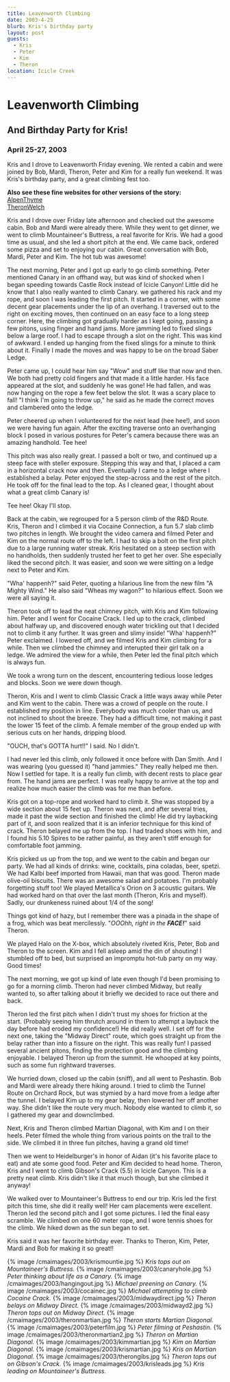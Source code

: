 ```yaml
---
title: Leavenworth Climbing
date: 2003-4-25
blurb: Kris's birthday party
layout: post
guests:
  - Kris
  - Peter
  - Kim
  - Theron
location: Icicle Creek
---
```


<h1>Leavenworth Climbing</h1>
<h2>And Birthday Party for Kris!</h2>
<h3>April 25-27, 2003</h3>

Kris and I drove to Leavenworth Friday evening. We rented a cabin and were
joined by Bob, Mardi, Theron, Peter and Kim for a really fun weekend.
It was Kris's birthday party, and a great climbing fest too. 


<b>Also see these fine websites for other versions of the story:</b><br>
<a href="https://www.alpenthyme.org/alp/leavenworth0403/leavenworth0403.htm">AlpenThyme</a><br>
<a href="https://www.theronwelch.com/mountains/pnw/2003/index.htm">TheronWelch</a><br>



Kris and I drove over Friday late afternoon and checked out the awesome
cabin. Bob and Mardi were already there. While they went to get dinner, we went
to climb Mountaineer's Buttress, a real favorite for Kris. We had a good time as
usual, and she led a short pitch at the end. We came back, ordered some pizza
and set to enjoying our cabin. Great conversation with Bob, Mardi, Peter and
Kim. The hot tub was awesome!


The next morning, Peter and I got up early to go climb something. Peter
mentioned Canary in an offhand way, but was kind of shocked when I began
speeding towards Castle Rock instead of Icicle Canyon! Little did he know that I
also really wanted to climb Canary. we gathered his rack and my rope, and soon I
was leading the first pitch. It started in a corner, with some decent gear
placements under the lip of an overhang. I traversed out to the right on
exciting moves, then continued on an easy face to a long steep corner. Here, the
climbing got gradually harder as I kept going, passing a few pitons, using
finger and hand jams. More jamming led to fixed slings below a large roof. I had
to escape through a slot on the right. This was kind of awkward. I ended up
hanging from the fixed slings for a minute to think about it. Finally I made the
moves and was happy to be on the broad Saber Ledge.


Peter came up, I could hear him say "Wow" and stuff like that now and then. We
both had pretty cold fingers and that made it a little harder. His face appeared
at the slot, and suddenly he was gone! He had fallen, and was now hanging on the
rope a few feet below the slot. It was a scary place to fall! "I think I'm going
to throw up," he said as he made the correct moves and clambered onto the ledge.



Peter cheered up when I volunteered for the next lead (hee hee!), and soon we
were having fun again. After the exciting traverse onto an overhanging block I
posed in various postures for Peter's camera because there was an amazing
handhold. Tee hee!


This pitch was also really great. I passed a bolt or two, and continued up a
steep face with steller exposure. Stepping this way and that, I placed a cam in
a horizontal crack now and then. Eventually I came to a ledge where I
established a belay. Peter enjoyed the step-across and the rest of the pitch. He
took off for the final lead to the top. As I cleaned gear, I thought about what
a great climb Canary is!


Tee hee! Okay I'll stop.


Back at the cabin, we regrouped for a 5 person climb of the R&D Route. Kris,
Theron and I climbed it via Cocaine Connection, a fun 5.7 slab climb two pitches
in length. We brought the video camera and filmed Peter and Kim on the normal
route off to the left. I had to skip a bolt on the first pitch due to a large
running water streak. Kris hesitated on a steep section with no handholds, then
suddenly trusted her feet to get her over. She especially liked the second
pitch. It was easier, and soon we were sitting on a ledge next to Peter and Kim.


"Wha' happenh?" said Peter, quoting a hilarious line from the new film "A Mighty Wind." He also said "Wheas my wagon?" to hilarious effect. Soon we were all saying it. 


Theron took off to lead the neat chimney pitch, with Kris and Kim following
him. Peter and I went for Cocaine Crack. I led up to the crack, climbed about
halfway up, and discovered enough water trickling out that I decided not to
climb it any further. It was green and slimy inside! "Wha' happenh?" Peter
exclaimed.  I lowered off, and we filmed Kris and Kim climbing for a while. Then
we climbed the chimney and interupted their girl talk on a ledge. We admired the
view for a while, then Peter led the final pitch which is always fun.


We took a wrong turn on the descent, encountering tedious loose ledges and blocks. Soon we were down though.


Theron, Kris and I went to climb Classic Crack a little ways away while Peter
and Kim went to the cabin. There was a crowd of people on the route. I
established my position in line. Everybody was much cooler than us, and not
inclined to shoot the breeze. They had a difficult time, not making it past the
lower 15 feet of the climb. A female member of the group ended up with serious
cuts on her hands, dripping blood.


"OUCH, that's GOTTA hurt!!" I said. No I didn't.


I had never led this climb, only followed it once before with Dan Smith. And I
was wearing (you guessed it) "hand jammies." They really helped me then. Now I
settled for tape. It is a really fun climb, with decent rests to place gear
from. The hand jams are perfect. I was really happy to arrive at the top and
realize how much easier the climb was for me than before.


Kris got on a top-rope and worked hard to climb it. She was stopped by a wide
section about 15 feet up. Theron was next, and after several tries, made it past
the wide section and finished the climb! He did try laybacking part of it, and
soon realized that it is an inferior technique for this kind of crack. Theron
belayed me up from the top. I had traded shoes with him, and I found his 5.10
Spires to be rather painful, as they aren't stiff enough for comfortable foot
jamming.


Kris picked us up from the top, and we went to the cabin and began our party. We
had all kinds of drinks: wine, cocktails, pina coladas, beer, spetzi. We had
Kalbi beef imported from Hawaii, man that was good. Theron made olive-oil
biscuits. There was an awesome salad and potatoes. I'm probably forgetting stuff
too! We played Metallica's Orion on 3 acoustic guitars. We had worked hard on
that over the last month (Theron, Kris and myself). Sadly, our drunkeness ruined
about 1/4 of the song!


Things got kind of hazy, but I remember there was a pinada in the shape of a frog, which was
beat mercilessly. "<i>OOOhh, right in the <b>FACE!</b></i>" said Theron.


We played Halo on the X-box, which absolutely riveted Kris, Peter, Bob and
Theron to the screen. Kim and I fell asleep amid the din of shouting! I stumbled
off to bed, but surprised an impromptu hot-tub party on my way. Good times!


The next morning, we got up kind of late even though I'd been promising to go for a morning climb. Theron had never climbed Midway, but really wanted to, so after talking about it briefly we decided to race out there and back.


Theron led the first pitch when I didn't trust my shoes for friction at the
start. (Probably seeing him thrutch around in them to attempt a layback the day
before had eroded my confidence!) He did really well. I set off for the next
one, taking the "Midway Direct" route, which goes straight up from the belay
rather than into a fissure on the right. This was really fun! I passed several
ancient pitons, finding the protection good and the climbing enjoyable. I
belayed Theron up from the summit. He whooped at key points, such as some fun
rightward traverses.


We hurried down, closed up the cabin (sniff), and all went to Peshastin. Bob and
Mardi were already there hiking around. I tried to climb the Tunnel Route on
Orchard Rock, but was stymied by a hard move from a ledge after the tunnel. I
belayed Kim up to my gear belay, then lowered her off another way. She didn't
like the route very much. Nobody else wanted to climb it, so I gathered my gear
and downclimbed.


Next, Kris and Theron climbed Martian Diagonal, with Kim and I on their
heels. Peter filmed the whole thing from various points on the trail to the
side. We climbed it in three fun pitches, having a grand old time!


Then we went to Heidelburger's in honor of Aidan (it's his favorite place to
eat) and ate some good food. Peter and Kim decided to head home. Theron, Kris
and I went to climb Gibson's Crack (5.5) in Icicle Canyon. This is a pretty neat
climb. Kris didn't like it that much though, but she climbed it anyway!


We walked over to Mountaineer's Buttress to end our trip. Kris led the first
pitch this time, she did it really well! Her cam placements were
excellent. Theron led the second pitch and I got some pictures. I led the final
easy scramble. We climbed on one 60 meter rope, and I wore tennis shoes for the
climb. We hiked down as the sun began to set.


Kris said it was her favorite birthday ever. Thanks to Theron, Kim, Peter, Mardi
and Bob for making it so great!!




{% image /cmaimages/2003/krismountie.jpg %}
<i>Kris tops out on Mountaineer's Buttress.</i>
{% image /cmaimages/2003/canaryhole.jpg %}
<i>Peter thinking about life as a Canary.</i>
{% image /cmaimages/2003/hangingout.jpg %}
<i>Michael preening on Canary.</i>
{% image /cmaimages/2003/cocainec.jpg %}
<i>Michael attempting to climb Cocaine Crack.</i>
{% image /cmaimages/2003/midwaydirect.jpg %}
<i>Theron belays on Midway Direct.</i>
{% image /cmaimages/2003/midwayd2.jpg %}
<i>Theron tops out on Midway Direct.</i>
{% image /cmaimages/2003/theronmartian.jpg %}
<i>Theron starts Martian Diagonal.</i>
{% image /cmaimages/2003/peterfilm.jpg %}
<i>Peter filming at Peshastin.</i>
{% image /cmaimages/2003/theronmartian2.jpg %}
<i>Theron on Martian Diagonal.</i>
{% image /cmaimages/2003/kimmartian.jpg %}
<i>Kim on Martian Diagonal.</i>
{% image /cmaimages/2003/krismartian.jpg %}
<i>Kris on Martian Diagonal.</i>
{% image /cmaimages/2003/therongibs.jpg %}
<i>Theron tops out on Gibson's Crack.</i>
{% image /cmaimages/2003/krisleads.jpg %}
<i>Kris leading on Mountaineer's Buttress.</i>
